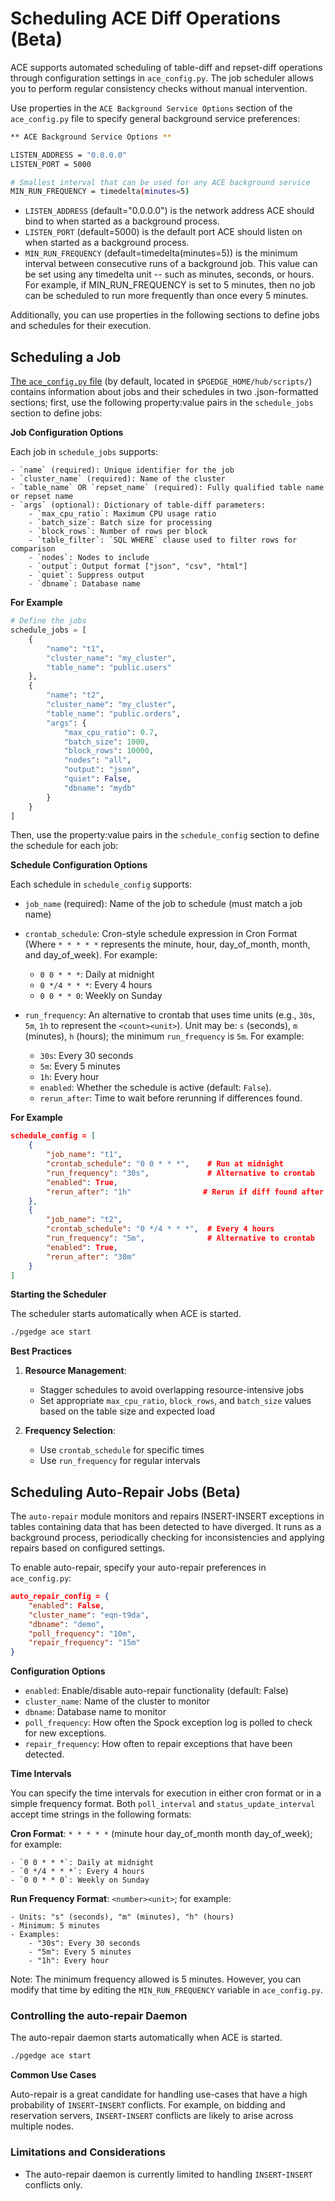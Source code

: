 # Scheduling ACE Diff Operations (Beta)

ACE supports automated scheduling of table-diff and repset-diff operations through configuration settings in `ace_config.py`. The job scheduler allows you to perform regular consistency checks without manual intervention.

Use properties in the `ACE Background Service Options` section of the `ace_config.py` file to specify general background service preferences:

```bash
** ACE Background Service Options **

LISTEN_ADDRESS = "0.0.0.0"
LISTEN_PORT = 5000

# Smallest interval that can be used for any ACE background service
MIN_RUN_FREQUENCY = timedelta(minutes=5)
```

* `LISTEN_ADDRESS` (default="0.0.0.0") is the network address ACE should bind to when started as a background process.
* `LISTEN_PORT` (default=5000) is the default port ACE should listen on when started as a background process.
* `MIN_RUN_FREQUENCY` (default=timedelta(minutes=5)) is the minimum interval between consecutive runs of a background job. This value can be set using any timedelta unit -- such as minutes, seconds, or hours. For example, if MIN_RUN_FREQUENCY is set to 5 minutes, then no job can be scheduled to run more frequently than once every 5 minutes.

Additionally, you can use properties in the following sections to define jobs and schedules for their execution.

## Scheduling a Job

[The `ace_config.py` file](../ace/installing_ace.md#configuring-ace-preferences-with-the-ace_configpy-file) (by default, located in `$PGEDGE_HOME/hub/scripts/`) contains information about jobs and their schedules in two .json-formatted sections; first, use the following property:value pairs in the `schedule_jobs` section to define jobs:

**Job Configuration Options**

Each job in `schedule_jobs` supports:

    - `name` (required): Unique identifier for the job
    - `cluster_name` (required): Name of the cluster
    - `table_name` OR `repset_name` (required): Fully qualified table name or repset name
    - `args` (optional): Dictionary of table-diff parameters:
        - `max_cpu_ratio`: Maximum CPU usage ratio
        - `batch_size`: Batch size for processing
        - `block_rows`: Number of rows per block
        - `table_filter`: `SQL WHERE` clause used to filter rows for comparison
        - `nodes`: Nodes to include
        - `output`: Output format ["json", "csv", "html"]
        - `quiet`: Suppress output
        - `dbname`: Database name

**For Example**

```python
# Define the jobs
schedule_jobs = [
    {
        "name": "t1",
        "cluster_name": "my_cluster",
        "table_name": "public.users"
    },
    {
        "name": "t2",
        "cluster_name": "my_cluster",
        "table_name": "public.orders",
        "args": {
            "max_cpu_ratio": 0.7,
            "batch_size": 1000,
            "block_rows": 10000,
            "nodes": "all",
            "output": "json",
            "quiet": False,
            "dbname": "mydb"
        }
    }
]
```

Then, use the property:value pairs in the `schedule_config` section to define the schedule for each job:

**Schedule Configuration Options**

Each schedule in `schedule_config` supports:

- `job_name` (required): Name of the job to schedule (must match a job name)
- `crontab_schedule`: Cron-style schedule expression in Cron Format (Where `* * * * *` represents the minute, hour, day_of_month, month, and day_of_week).  For example:

    - `0 0 * * *`: Daily at midnight
    - `0 */4 * * *`: Every 4 hours
    - `0 0 * * 0`: Weekly on Sunday

- `run_frequency`: An alternative to crontab that uses time units (e.g., `30s`, `5m`, `1h` to represent the `<count><unit>`).  Unit may be: `s` (seconds), `m` (minutes), `h` (hours); the minimum `run_frequency` is `5m`.  For example:

    - `30s`: Every 30 seconds
    - `5m`: Every 5 minutes
    - `1h`: Every hour
    - `enabled`: Whether the schedule is active (default: `False`).
    - `rerun_after`: Time to wait before rerunning if differences found.

**For Example**

```json
schedule_config = [
    {
        "job_name": "t1",
        "crontab_schedule": "0 0 * * *",    # Run at midnight
        "run_frequency": "30s",             # Alternative to crontab
        "enabled": True,
        "rerun_after": "1h"                # Rerun if diff found after 1 hour
    },
    {
        "job_name": "t2",
        "crontab_schedule": "0 */4 * * *",  # Every 4 hours
        "run_frequency": "5m",              # Alternative to crontab
        "enabled": True,
        "rerun_after": "30m"
    }
]
```

**Starting the Scheduler**

The scheduler starts automatically when ACE is started.

```bash
./pgedge ace start
```


**Best Practices**

1. **Resource Management**:

    - Stagger schedules to avoid overlapping resource-intensive jobs
    - Set appropriate `max_cpu_ratio`, `block_rows`, and `batch_size` values based on the
     table size and expected load

2. **Frequency Selection**:
    - Use `crontab_schedule` for specific times
    - Use `run_frequency` for regular intervals


## Scheduling Auto-Repair Jobs (Beta)

The `auto-repair` module monitors and repairs INSERT-INSERT exceptions in tables containing data that has been detected to have diverged. It runs as a background process, periodically checking for inconsistencies and applying repairs based on configured settings.

To enable auto-repair, specify your auto-repair preferences in `ace_config.py`:

```json
auto_repair_config = {
    "enabled": False,
    "cluster_name": "eqn-t9da",
    "dbname": "demo",
    "poll_frequency": "10m",
    "repair_frequency": "15m"
}
```

**Configuration Options**

- `enabled`: Enable/disable auto-repair functionality (default: False)
- `cluster_name`: Name of the cluster to monitor
- `dbname`: Database name to monitor
- `poll_frequency`: How often the Spock exception log is polled to check for new exceptions.
- `repair_frequency`: How often to repair exceptions that have been detected.

**Time Intervals**

You can specify the time intervals for execution in either cron format or in a simple frequency format.  Both `poll_interval` and `status_update_interval` accept time strings in the following formats:

**Cron Format**:  `* * * * *` (minute hour day_of_month month day_of_week); for example:

    - `0 0 * * *`: Daily at midnight
    - `0 */4 * * *`: Every 4 hours
    - `0 0 * * 0`: Weekly on Sunday

**Run Frequency Format**: `<number><unit>`; for example:

    - Units: "s" (seconds), "m" (minutes), "h" (hours)
    - Minimum: 5 minutes
    - Examples:
        - "30s": Every 30 seconds
        - "5m": Every 5 minutes
        - "1h": Every hour

Note: The minimum frequency allowed is 5 minutes. However, you can modify that time by editing the `MIN_RUN_FREQUENCY` variable in `ace_config.py`.


### Controlling the auto-repair Daemon

The auto-repair daemon starts automatically when ACE is started.

```bash
./pgedge ace start
```

**Common Use Cases**

Auto-repair is a great candidate for handling use-cases that have a high probability of `INSERT`-`INSERT` conflicts.  For example, on bidding and reservation servers,  `INSERT`-`INSERT` conflicts are likely to arise across multiple nodes.

### Limitations and Considerations

- The auto-repair daemon is currently limited to handling `INSERT`-`INSERT` conflicts only.
